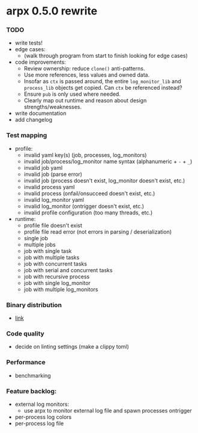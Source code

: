 # arpx 0.5.0 rewrite

### TODO

- write tests!
- edge cases:
  - (walk through program from start to finish looking for edge cases)
- code improvements:
  - Review ownership: reduce `clone()` anti-patterns.
  - Use more references, less values and owned data.
  - Insofar as `ctx` is passed around, the entire `log_monitor_lib` and `process_lib` objects get copied. Can `ctx` be referenced instead?
  - Ensure `pub` is only used where needed.
  - Clearly map out runtime and reason about design strengths/weaknesses.
- write documentation
- add changelog

### Test mapping

- profile:
  - invalid yaml key(s) (job, processes, log_monitors)
  - invalid job/process/log_monitor name syntax (alphanumeric + `-` + `_`)
  - invalid job yaml
  - invalid job (parse error)
  - invalid job (process doesn't exist, log_monitor doesn't exist, etc.)
  - invalid process yaml
  - invalid process (onfail/onsucceed doesn't exist, etc.)
  - invalid log_monitor yaml
  - invalid log_monitor (ontrigger doesn't exist, etc.)
  - invalid profile configuration (too many threads, etc.)
- runtime:
  - profile file doesn't exist
  - profile file read error (not errors in parsing / deserialization)
  - single job
  - multiple jobs
  - job with single task
  - job with multiple tasks
  - job with concurrent tasks
  - job with serial and concurrent tasks
  - job with recursive process
  - job with single log_monitor
  - job with multiple log_monitors

### Binary distribution
- [link](https://rust-cli.github.io/book/tutorial/packaging.html#distributing-binaries)

### Code quality
- decide on linting settings (make a clippy toml)

### Performance
- benchmarking

### Feature backlog:
  - external log monitors:
    - use arpx to monitor external log file and spawn processes ontrigger
  - per-process log colors
  - per-process log file

